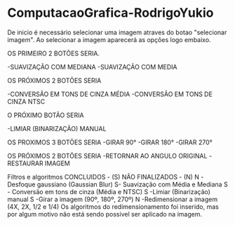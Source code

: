 # ComputacaoGrafica-RodrigoYukio
   De inicio é necessário selecionar uma imagem atraves do botao "selecionar imagem".
   Ao selecionar a imagem aparecerá as opções logo embaixo.
   
   OS PRIMEIRO 2 BOTÕES SERIA.
   
   -SUAVIZAÇÃO COM MEDIANA
   -SUAVIZAÇÃO COM MEDIA
   
   OS PRÓXIMOS 2 BOTÕES SERIA
   
   -CONVERSÃO EM TONS DE CINZA MÉDIA
   -CONVERSÃO EM TONS DE CINZA NTSC
   
   O PRÓXIMO BOTÃO SERIA
   
   -LIMIAR (BINARIZAÇÃO) MANUAL
   
   OS PROXIMOS 3 BOTÕES SERIA
   -GIRAR 90°
   -GIRAR 180°
   -GIRAR 270°
   
   OS PRÓXIMOS 2 BOTÕES SERIA
   -RETORNAR AO ANGULO ORIGINAL
   -RESTAURAR IMAGEM
   
   Filtros e algoritmos 
   CONCLUIDOS - (S) 
   NÃO FINALIZADOS - (N)
    N -Desfoque gaussiano (Gaussian Blur)
    S- Suavização com Média e Mediana
    S - Conversão em tons de cinza (Média e NTSC)
    S -Limiar (Binarização) manual
    S -Girar a imagem (90º, 180º, 270º)
    N -Redimensionar a imagem (4X, 2X, 1/2 e 1/4)
    Os algoritmos do redimensionamento foi inserido, mas por algum motivo não está sendo possivel
    ser aplicado na imagem.
